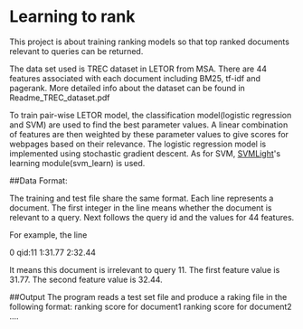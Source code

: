 # Learning to rank

This project is about training ranking models so that top ranked documents relevant to queries can be returned.

The data set used is TREC dataset in LETOR from MSA. There are 44 features associated with each document including BM25, tf-idf and pagerank. More detailed info about the dataset can be found in Readme_TREC_dataset.pdf

To train pair-wise LETOR model, the classification model(logistic regression and SVM) are used to find the best parameter values. A linear combination of features are then weighted by these parameter values to give scores for webpages based on their relevance. The logistic regression model is implemented using stochastic gradient descent. As for SVM, [SVMLight](http://svmlight.joachims.org/)'s learning module(svm_learn) is used.

##Data Format:

The training and test file share the same format. Each line represents a document. The first integer in the line means whether the document is relevant to a query. Next follows the query id and the values for 44 features. 

For example, the line

0 qid:11 1:31.77 2:32.44

It means this document is irrelevant to query 11. The first feature value is 31.77. The second feature value is 32.44.

##Output
The program reads a test set file and produce a raking file in the following format:
ranking score for document1
ranking score for document2
....

